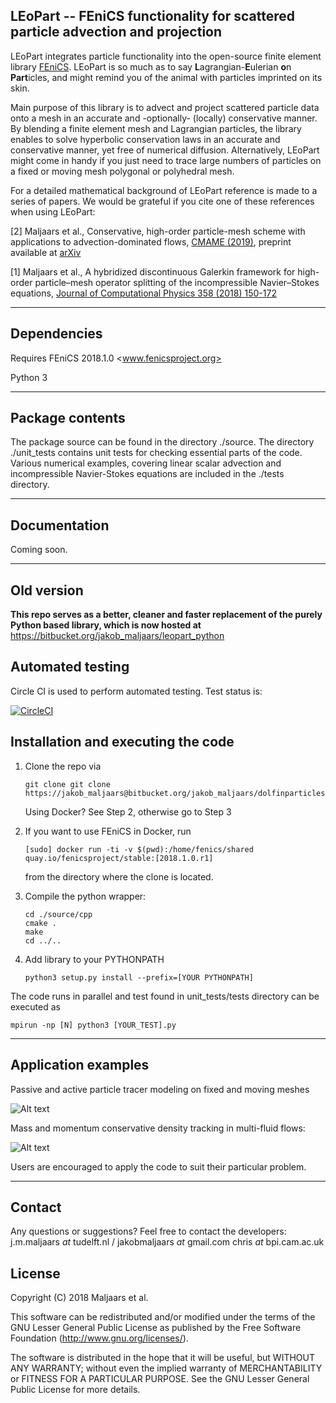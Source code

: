 ## LEoPart -- FEniCS functionality for scattered particle advection and projection
LEoPart integrates particle functionality into the open-source finite element library
[FEniCS](www.fenicsproject.org). LEoPart is so much as to say **L**agrangian-**E**ulerian **o**n **Part**icles,
and might remind you of the animal with particles imprinted on its skin.

Main purpose of this library is to advect and project scattered particle data onto a mesh in
an accurate and -optionally- (locally) conservative manner. By blending a finite element mesh and
Lagrangian particles, the library enables to solve hyperbolic conservation laws in an accurate
and conservative manner, yet free of numerical diffusion. Alternatively, LEoPart might come in handy
if you just need to trace large numbers of particles on a fixed or moving mesh polygonal or polyhedral mesh.

For a detailed mathematical background of LEoPart reference is made to a series of papers. We would be grateful if you
cite one of these references when using LEoPart:

[2] Maljaars et al., Conservative, high-order particle-mesh scheme with applications to
advection-dominated flows, [CMAME (2019)](https://doi.org/10.1016/j.cma.2019.01.028), preprint available at [arXiv](https://arxiv.org/abs/1806.09916)

[1] Maljaars et al., A hybridized discontinuous Galerkin framework for high-order particle–mesh
operator splitting of the incompressible Navier–Stokes equations, [Journal of Computational Physics 358 (2018) 150-172](https://doi.org/10.1016/j.jcp.2017.12.036)

---

## Dependencies
Requires FEniCS 2018.1.0
<www.fenicsproject.org>

Python 3

---

## Package contents
The package source can be found in the directory ./source.
The directory ./unit_tests contains unit tests for checking essential parts of the code.
Various numerical examples, covering linear scalar advection and incompressible Navier-Stokes
equations are included in the ./tests directory.

---

## Documentation
Coming soon.

---

## Old version
**This repo serves as a better, cleaner and faster replacement of the purely Python based library,
which is now hosted at**
<https://bitbucket.org/jakob_maljaars/leopart_python>

## Automated testing
Circle CI is used to perform automated
testing. Test status is:

[![CircleCI](https://circleci.com/bb/jakob_maljaars/dolfinparticles/tree/master.svg?style=svg)](https://circleci.com/bb/jakob_maljaars/dolfinparticles/tree/master)


## Installation and executing the code
1. Clone the repo via

    ```
    git clone git clone https://jakob_maljaars@bitbucket.org/jakob_maljaars/dolfinparticles.git
    ```
    Using Docker? See Step 2, otherwise go to Step 3
2. If you want to use FEniCS in Docker, run

    ```
    [sudo] docker run -ti -v $(pwd):/home/fenics/shared quay.io/fenicsproject/stable:[2018.1.0.r1]
    ```

    from the directory where the clone is located.

3. Compile the python wrapper:

    ```
    cd ./source/cpp
    cmake .
    make
    cd ../..
    ```

4. Add library to your PYTHONPATH

    ```
    python3 setup.py install --prefix=[YOUR PYTHONPATH]
    ```

The code runs in parallel and test found in unit_tests/tests directory can be executed as

```
mpirun -np [N] python3 [YOUR_TEST].py
```

---

## Application examples
Passive and active particle tracer modeling on fixed and moving meshes

![Alt text](https://bitbucket.org/jakob_maljaars/dolfinparticles/raw/09207324fcc39dbad388cb3c1893b2dbe95c43e5/figs/moving_mesh.png)

Mass and momentum conservative density tracking in multi-fluid flows:

![Alt text](https://bitbucket.org/jakob_maljaars/dolfinparticles/raw/09207324fcc39dbad388cb3c1893b2dbe95c43e5/figs/lock_exchange.png)

Users are encouraged to apply the code to suit their particular problem.

---

## Contact
Any questions or suggestions? Feel free to contact the developers:
j.m.maljaars _at_ tudelft.nl / jakobmaljaars _at_ gmail.com
chris _at_ bpi.cam.ac.uk

## License
Copyright (C) 2018 Maljaars et al.

This software can be redistributed and/or modified under the terms of the GNU Lesser General Public License as published by the Free Software Foundation (<http://www.gnu.org/licenses/>).

The software is distributed in the hope that it will be useful, but WITHOUT ANY WARRANTY; without even the implied warranty of MERCHANTABILITY or FITNESS FOR A PARTICULAR PURPOSE. See the GNU Lesser General Public License for more details.